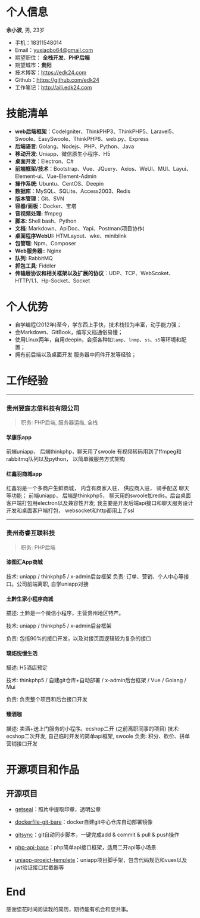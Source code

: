 # 个人信息

**余小波**, 男, 23岁

- 手机：18311548014
- Email：yuxiaobo64@gmail.com
- 期望职位： **全栈开发**、**PHP后端**
- 期望城市：**贵阳**
- 技术博客：https://edk24.com
- Github：https://github.com/edk24
- 工作笔记：<http://aili.edk24.com>



# 技能清单

- **web后端框架**：CodeIgniter、ThinkPHP3、ThinkPHP5、Laravel5、Swoole、EasySwoole、ThinkPHP6、web.py、Express
- **后端语言**: Golang、Nodejs、PHP、Python、Java
- **移动开发**: Uniapp、微信原生小程序、H5
- **桌面开发**：Electron、C#
- **前端框架/技术**：Bootstrap、Vue、JQuery、Axios、WeUI、MUI、Layui、Element-ui、Vue-Element-Admin
- **操作系统**: Ubuntu、CentOS、Deepin
- **数据库**：MySQL、SQLite、Access2003、Redis
- **版本管理**：Git、SVN
- **容器/面板**：Docker、宝塔
- **音视频处理:** ffmpeg
- **脚本**: Shell bash、Python
- **文档**: Markdown、ApiDoc、Yapi、Postman(项目协作)
- **桌面程序WebUI:** HTMLayout、wke、miniblink
- **包管理**: Npm、Composer
- **Web服务器:**: Nginx
- **队列**: RabbitMQ
- **抓包工具**: Fiddler
- **传输层协议和相关框架以及扩展的协议**：UDP、TCP、WebScoket、HTTP/1.1、Hp-Socket、Socket



# 个人优势

- 自学编程(2012年)至今，学东西上手快，技术栈较为丰富，动手能力强；
- 会Markdown、GitBook，编写文档通俗易懂；
- 使用Linux两年，自用deepin，会搭各种如`lamp`、`lnmp`、`ss`、`s5`等环境和配置；
- 拥有前后端以及桌面开发 服务器中间件开发等经验；



# 工作经验

---


### 贵州翌宸志信科技有限公司 
> 职务: PHP后端, 服务器运维, 全栈



#### 学康乐app

前端uniapp， 后端thinkphp，聊天用了swoole 
有视频转码用到了ffmpeg和rabbitmq队列以及python， 以简单微服务方式架构



#### 红鑫羽商城app

红鑫羽是一个多商户生鲜商城， 内含有商家入驻， 供应商入驻， 骑手配送  聊天等功能；
前端uniapp， 后端是thinkphp5， 聊天用的swoole加redis。后台桌面客户端打包用electron以及兼容性开发;
我主要是开发后端api接口和聊天服务设计开发和桌面客户端打包， websocket和http都用上了ssl







---


### 贵州奇睿互联科技 

> 职务: PHP后端



#### 漆图汇App商城

技术: uniapp / thinkphp5 / x-admin后台框架
负责: 订单、营销、个人中心等接口。公司前端离职, 自学uniapp对接




#### 土黔生家小程序商城


描述: 土黔是一个微信小程序，主营贵州地区特产。

技术: uniapp / thinkphp5 / x-admin后台框架

负责: 包揽90%的接口开发，以及对接页面逻辑较为复杂的接口




#### 璞炻悦慢生活


描述: H5酒店预定

技术: thinkphp5 / 自建git仓库+自动部署 / x-admin后台框架 / Vue / Golang / Mui

负责: 负责整个项目和后台接口开发




#### 臻酒咖


描述: 卖酒+送上门服务的小程序。ecshop二开 (之前离职同事的项目)
技术: ecshop二次开发, 自己临时开发的简单api框架, swoole
负责: 积分、砍价、拼单营销接口开发




# 开源项目和作品

## 开源项目

- [getseal](https://github.com/edk24/getseal)：照片中提取印章，透明公章
- [dockerfile-git-bare](https://github.com/edk24/dockerfile-git-bare)：docker自建git中心仓库自动部署镜像

- [gitsync](https://github.com/edk24/gitsync)：git自动同步脚本，一键完成add & commit & pull & push操作

- [php-api-base](https://github.com/edk24/php-api-base)：php简单api接口框架，适用二开api等小场景

- [uniapp-proejct-templete](https://github.com/edk24/uniapp-proejct-templete)：uniapp项目脚手架，包含代码规范和vuex以及jwt验证接口拦截器等


# End

感谢您花时间阅读我的简历，期待能有机会和您共事。

